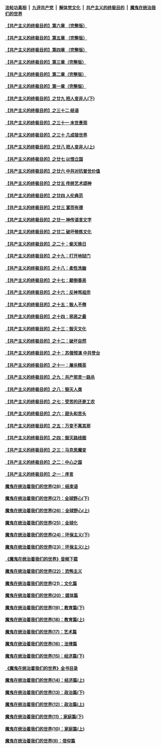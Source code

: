 ####  [法轮功真相](../../../../basic/blob/master/README.md?t=05061201) &nbsp;|&nbsp; [九评共产党](../../../../9ping.md/blob/master/README.md?t=05061201) &nbsp;|&nbsp; [解体党文化](../../../../jtdwh.md/blob/master/README.md?t=05061201)  &nbsp;|&nbsp; [共产主义的终极目的](../../../../gczydzjmd.md/blob/master/README.md?t=05061201) &nbsp;|&nbsp; [魔鬼在统治我们的世界](../../../../mgztzwmdsj.md/blob/master/README.md?t=05061201) 

#### [【共产主义的终极目的】第六章 （完整版）](../pages/nsc422/n11428913.md?t=05061201) 

#### [【共产主义的终极目的】第五章 （完整版）](../pages/nsc422/n11428912.md?t=05061201) 

#### [【共产主义的终极目的】第四章 （完整版）](../pages/nsc422/n11428907.md?t=05061201) 

#### [【共产主义的终极目的】第三章（完整版）](../pages/nsc422/n11428848.md?t=05061201) 

#### [【共产主义的终极目的】第二章（完整版）](../pages/nsc422/n11428831.md?t=05061201) 

#### [【共产主义的终极目的】第一章（完整版）](../pages/nsc422/n11417651.md?t=05061201) 

#### [【共产主义的终极目的】之廿九 把人变非人(下)](../pages/nsc422/n11344140.md?t=05061201) 

#### [【共产主义的终极目的】之三十二 结语](../pages/nsc422/n11360535.md?t=05061201) 

#### [【共产主义的终极目的】之三十一 末世景观](../pages/nsc422/n11351129.md?t=05061201) 

#### [【共产主义的终极目的】之三十 几成狼世界](../pages/nsc422/n11348280.md?t=05061201) 

#### [【共产主义的终极目的】之廿八 把人变非人(上)](../pages/nsc422/n11340492.md?t=05061201) 

#### [【共产主义的终极目的】之廿七 以恨立国](../pages/nsc422/n11336944.md?t=05061201) 

#### [【共产主义的终极目的】之廿六 中共对抗普世价值](../pages/nsc422/n11324785.md?t=05061201) 

#### [【共产主义的终极目的】之廿五 传统艺术颂神](../pages/nsc422/n11296396.md?t=05061201) 

#### [【共产主义的终极目的】之廿四 人伦典范](../pages/nsc422/n11296397.md?t=05061201) 

#### [【共产主义的终极目的】之廿三 富而有德](../pages/nsc422/n11283598.md?t=05061201) 

#### [【共产主义的终极目的】之廿一 神传语言文字](../pages/nsc422/n11263265.md?t=05061201) 

#### [【共产主义的终极目的】之廿二 破坏修炼文化](../pages/nsc422/n11245728.md?t=05061201) 

#### [【共产主义的终极目的】之二十：偷天换日](../pages/nsc422/n11238846.md?t=05061201) 

#### [【共产主义的终极目的】之十九：打开地狱门](../pages/nsc422/n11206376.md?t=05061201) 

#### [【共产主义的终极目的】之十八：柔性洗脑](../pages/nsc422/n11199994.md?t=05061201) 

#### [【共产主义的终极目的】之十七：颠倒善恶](../pages/nsc422/n11179782.md?t=05061201) 

#### [【共产主义的终极目的】之十六：反神骂祖宗](../pages/nsc422/n11166798.md?t=05061201) 

#### [【共产主义的终极目的】之十五：毁人不倦](../pages/nsc422/n11166792.md?t=05061201) 

#### [【共产主义的终极目的】之十四：邪恶之最](../pages/nsc422/n11150249.md?t=05061201) 

#### [【共产主义的终极目的】之十三：毁灭文化](../pages/nsc422/n11135227.md?t=05061201) 

#### [【共产主义的终极目的】之十二：破坏自然](../pages/nsc422/n11135214.md?t=05061201) 

#### [【共产主义的终极目的】之十：苏俄预演 中共登台](../pages/nsc422/n11118424.md?t=05061201) 

#### [【共产主义的终极目的】之十一：屠杀精英](../pages/nsc422/n11118442.md?t=05061201) 

#### [【共产主义的终极目的】之九：共产邪灵一路杀](../pages/nsc422/n11114139.md?t=05061201) 

#### [【共产主义的终极目的】之八：毁灭人类](../pages/nsc422/n11108503.md?t=05061201) 

#### [【共产主义的终极目的】之七：受苦的还是工农](../pages/nsc422/n11101809.md?t=05061201) 

#### [【共产主义的终极目的】之六：甜头和苦头](../pages/nsc422/n11096971.md?t=05061201) 

#### [【共产主义的终极目的】之五：万变不离其邪](../pages/nsc422/n11091285.md?t=05061201) 

#### [【共产主义的终极目的】之四：毁灭路线图](../pages/nsc422/n11086284.md?t=05061201) 

#### [【共产主义的终极目的】之三：马克思魔变](../pages/nsc422/n11061941.md?t=05061201) 

#### [【共产主义的终极目的】之二：中心之国](../pages/nsc422/n11047728.md?t=05061201) 

#### [【共产主义的终极目的】之一：序言](../pages/nsc422/n11086077.md?t=05061201) 

#### [魔鬼在统治着我们的世界(28)：结束语](../pages/nsc422/n10936246.md?t=05061201) 

#### [魔鬼在统治着我们的世界(27)：全球野心(下)](../pages/nsc422/n10928319.md?t=05061201) 

#### [魔鬼在统治着我们的世界(26)：全球野心(上)](../pages/nsc422/n10900318.md?t=05061201) 

#### [魔鬼在统治着我们的世界(25)：全球化](../pages/nsc422/n10788205.md?t=05061201) 

#### [魔鬼在统治着我们的世界(24)：环保主义(下)](../pages/nsc422/n10695307.md?t=05061201) 

#### [魔鬼在统治着我们的世界(23)：环保主义(上)](../pages/nsc422/n10688613.md?t=05061201) 

#### [《魔鬼在统治着我们的世界》音频下载](../pages/nsc422/n10635553.md?t=05061201) 

#### [魔鬼在统治着我们的世界(22)：恐怖主义](../pages/nsc422/n10614727.md?t=05061201) 

#### [魔鬼在统治着我们的世界(21)：文化篇](../pages/nsc422/n10597706.md?t=05061201) 

#### [魔鬼在统治着我们的世界(20)：媒体篇](../pages/nsc422/n10586579.md?t=05061201) 

#### [魔鬼在统治着我们的世界(19)：教育篇(下)](../pages/nsc422/n10564808.md?t=05061201) 

#### [魔鬼在统治着我们的世界(18)：教育篇(上)](../pages/nsc422/n10526970.md?t=05061201) 

#### [魔鬼在统治着我们的世界(17)：艺术篇](../pages/nsc422/n10499093.md?t=05061201) 

#### [魔鬼在统治着我们的世界(16)：法律篇](../pages/nsc422/n10485969.md?t=05061201) 

#### [魔鬼在统治着我们的世界(15)：经济篇(下)](../pages/nsc422/n10469975.md?t=05061201) 

#### [《魔鬼在统治着我们的世界》全书目录](../pages/nsc422/n10464261.md?t=05061201) 

#### [魔鬼在统治着我们的世界(14)：经济篇(上)](../pages/nsc422/n10457370.md?t=05061201) 

#### [魔鬼在统治着我们的世界(13)：政治篇(下)](../pages/nsc422/n10448270.md?t=05061201) 

#### [魔鬼在统治着我们的世界(12)：政治篇(上)](../pages/nsc422/n10444576.md?t=05061201) 

#### [魔鬼在统治着我们的世界(11)：家庭篇(下)](../pages/nsc422/n10440961.md?t=05061201) 

#### [魔鬼在统治着我们的世界(10)：家庭篇(上)](../pages/nsc422/n10435448.md?t=05061201) 

#### [魔鬼在统治着我们的世界(9)：信仰篇](../pages/nsc422/n10432159.md?t=05061201) 

